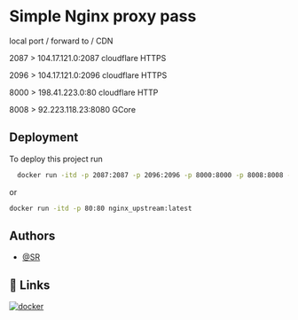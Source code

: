 # Simple Nginx proxy pass


local port   /   forward to                      /       CDN

2087          >   104.17.121.0:2087             cloudflare      HTTPS

2096          >   104.17.121.0:2096             cloudflare      HTTPS

8000          >   198.41.223.0:80                  cloudflare      HTTP

8008          >   92.223.118.23:8080           GCore 
## Deployment

To deploy this project run

```bash
  docker run -itd -p 2087:2087 -p 2096:2096 -p 8000:8000 -p 8008:8008 -p 80:80 nginx_upstream:latest
```
or
```bash
docker run -itd -p 80:80 nginx_upstream:latest
```

## Authors

- [@SR](https://github.com/0x187)


## 🔗 Links
[![docker](https://cdn.icon-icons.com/icons2/2530/PNG/512/dockerhub_button_icon_151899.png)](https://hub.docker.com/r/salarmg/nginx_upstream)
